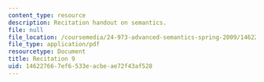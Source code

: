 ```yaml
---
content_type: resource
description: Recitation handout on semantics.
file: null
file_location: /coursemedia/24-973-advanced-semantics-spring-2009/146227667ef6533eacbeae72f43af528_MIT24_973s09_rec09.pdf
file_type: application/pdf
resourcetype: Document
title: Recitation 9
uid: 14622766-7ef6-533e-acbe-ae72f43af528
---
```

